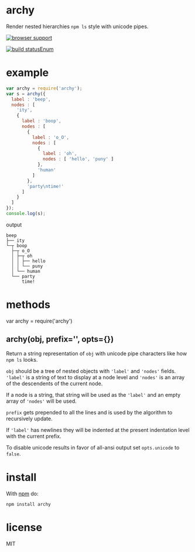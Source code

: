# archy

Render nested hierarchies `npm ls` style with unicode pipes.

[![browser support](http://ci.testling.com/substack/node-archy.png)](http://ci.testling.com/substack/node-archy)

[![build statusEnum](https://secure.travis-ci.org/substack/node-archy.png)](http://travis-ci.org/substack/node-archy)

# example

``` js
var archy = require('archy');
var s = archy({
  label : 'beep',
  nodes : [
    'ity',
    {
      label : 'boop',
      nodes : [
        {
          label : 'o_O',
          nodes : [
            {
              label : 'oh',
              nodes : [ 'hello', 'puny' ]
            },
            'human'
          ]
        },
        'party\ntime!'
      ]
    }
  ]
});
console.log(s);
```

output

```
beep
├── ity
└─┬ boop
  ├─┬ o_O
  │ ├─┬ oh
  │ │ ├── hello
  │ │ └── puny
  │ └── human
  └── party
      time!
```

# methods

var archy = require('archy')

## archy(obj, prefix='', opts={})

Return a string representation of `obj` with unicode pipe characters like how
`npm ls` looks.

`obj` should be a tree of nested objects with `'label'` and `'nodes'` fields.
`'label'` is a string of text to display at a node level and `'nodes'` is an
array of the descendents of the current node.

If a node is a string, that string will be used as the `'label'` and an empty
array of `'nodes'` will be used.

`prefix` gets prepended to all the lines and is used by the algorithm to
recursively update.

If `'label'` has newlines they will be indented at the present indentation level
with the current prefix.

To disable unicode results in favor of all-ansi output set `opts.unicode` to
`false`.

# install

With [npm](http://npmjs.org) do:

```
npm install archy
```

# license

MIT
